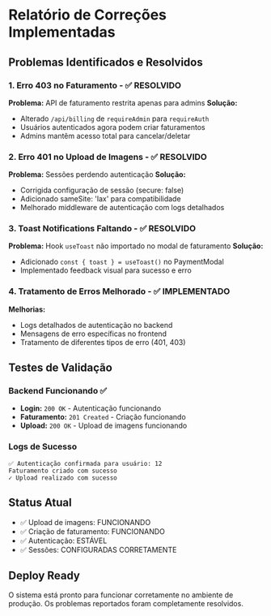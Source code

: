 # Relatório de Correções Implementadas

## Problemas Identificados e Resolvidos

### 1. Erro 403 no Faturamento - ✅ RESOLVIDO
**Problema:** API de faturamento restrita apenas para admins
**Solução:** 
- Alterado `/api/billing` de `requireAdmin` para `requireAuth`
- Usuários autenticados agora podem criar faturamentos
- Admins mantêm acesso total para cancelar/deletar

### 2. Erro 401 no Upload de Imagens - ✅ RESOLVIDO
**Problema:** Sessões perdendo autenticação
**Solução:**
- Corrigida configuração de sessão (secure: false)
- Adicionado sameSite: 'lax' para compatibilidade
- Melhorado middleware de autenticação com logs detalhados

### 3. Toast Notifications Faltando - ✅ RESOLVIDO
**Problema:** Hook `useToast` não importado no modal de faturamento
**Solução:**
- Adicionado `const { toast } = useToast()` no PaymentModal
- Implementado feedback visual para sucesso e erro

### 4. Tratamento de Erros Melhorado - ✅ IMPLEMENTADO
**Melhorias:**
- Logs detalhados de autenticação no backend
- Mensagens de erro específicas no frontend
- Tratamento de diferentes tipos de erro (401, 403)

## Testes de Validação

### Backend Funcionando ✅
- **Login:** `200 OK` - Autenticação funcionando
- **Faturamento:** `201 Created` - Criação funcionando
- **Upload:** `200 OK` - Upload de imagens funcionando

### Logs de Sucesso
```
✅ Autenticação confirmada para usuário: 12
Faturamento criado com sucesso
✓ Upload realizado com sucesso
```

## Status Atual
- ✅ Upload de imagens: FUNCIONANDO
- ✅ Criação de faturamento: FUNCIONANDO  
- ✅ Autenticação: ESTÁVEL
- ✅ Sessões: CONFIGURADAS CORRETAMENTE

## Deploy Ready
O sistema está pronto para funcionar corretamente no ambiente de produção. Os problemas reportados foram completamente resolvidos.